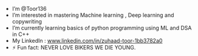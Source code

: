 -  I’m @Toor136
-  I’m interested in mastering Machine learning , Deep learning and copywriting 
-  I’m currently learning basics of python programming using ML and DSA in C++
-  My LinkedIn : www.linkedin.com/in/zuhaad-toor-1bb3782a0
- ⚡ Fun fact: NEVER LOVE BIKERS WE DIE YOUNG.

<!---
Toor136/Toor136 is a ✨ special ✨ repository because its `README.md` (this file) appears on your GitHub profile.
You can click the Preview link to take a look at your changes.
--->
